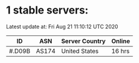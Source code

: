 # 1 stable servers:

Latest update at: Fri Aug 21 11:10:12 UTC 2020

| ID | ASN | Server Country | Online |
| -- | --- | -------------- | ------ |
| #.D09B | AS174 | United States | 16 hrs |

